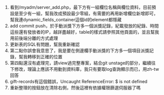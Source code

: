 1. 看到/myadm/server_add.php，最下方有一組欄位名稱與欄位資料，目前預設是至少有一組，幫我改成預設最少零組，有需要的再用新增欄位新增即可，幫我連dynamic_fields_container這個id的element都隱藏
2. add commit push，於手動派獎下方多一個派獎記錄，紀載發放的紀錄、時間這些還有發放者的IP，越詳盡越好，table的樣式請參照其他頁面的，並且幫我用前後端分離的方式處理
3. 更新表的SQL有問題，幫我重新確認
4. 第二點你誤會我意思了，我是要在側邊欄手動派獎的下方多一個項目派獎記錄，幫我轉移到正確的位置
5. 第四點還沒有處理完，請view過完整專案，結合git unstage的部分，繼續往下修改，理論上應該不用動到資料庫，我只有要取log查詢顯示而已，用zh-tw回答
6. gift-records有這個錯誤，Uncaught ReferenceError: $ is not defined
7. 重新整理的按鈕放在清除右側，然後這裡有依據權限篩選伺服器了嗎